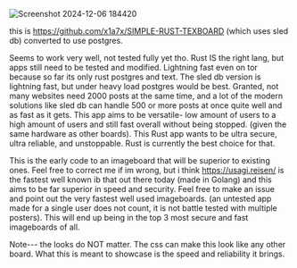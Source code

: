
 ![Screenshot 2024-12-06 184420](https://github.com/user-attachments/assets/c05573bb-2f37-40f3-9389-966ff5941f23)



this is https://github.com/x1a7x/SIMPLE-RUST-TEXBOARD (which uses sled db) converted to use postgres. 

Seems to work very well, not tested fully yet tho. Rust IS the right lang, but apps still need to be tested and modified. Lightning fast even on tor because so far its only rust postgres and text. The sled db version is lightning fast, but under heavy load postgres would be best. Granted, not many websites need 2000 posts at the same time, and a lot of the modern solutions like sled db can handle 500 or more posts at once quite well and as fast as it gets. This app aims to be versatile- low amount of users to a high amount of users and still fast overall without being stopped. (given the same hardware as other boards). This Rust app wants to be ultra secure, ultra reliable, and unstoppable. Rust is currently the best choice for that. 

This is the early code to an imageboard that will be superior to existing ones. Feel free to correct me if im 
wrong, but i think https://usagi.reisen/ is the fastest well known ib that out there today (made in Golang) and this
aims to be far superior in speed and security. Feel free to make an issue and point out the very fastest well used imageboards.
(an untested app made for a single user does not count, it is not battle tested with multiple posters). This will end up being in the
top 3 most secure and fast imageboards of all. 

Note--- the looks do NOT matter. The css can make this look like any other board. What this is meant to showcase is the speed and reliability it brings.
